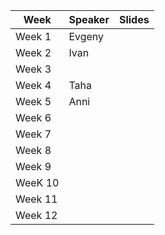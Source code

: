 |   Week  | Speaker | Slides  |
|---------|---------|---------|
|  Week 1 |  Evgeny |         |
|  Week 2 |  Ivan   |         |
|  Week 3 |         |         |
|  Week 4 | Taha    |         |
|  Week 5 | Anni    |         |
|  Week 6 |         |         |
|  Week 7 |         |         |
|  Week 8 |         |         |
|  Week 9 |         |         |
| WeeK 10 |         |         |
| Week 11 |         |         |
| Week 12 |         |         |
